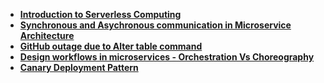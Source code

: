 * **[Introduction to Serverless Computing](https://github.com/thedevd/techBlog/tree/master/notes/Serverless-Computing)**
* **[Synchronous and Asychronous communication in Microservice Architecture](https://github.com/thedevd/techBlog/tree/master/notes/Sync-Asycn-Microservice-Communication)**
* **[GitHub outage due to Alter table command](https://github.com/thedevd/techBlog/tree/master/notes/Github-Outage-Alter-Table)**
* **[Design workflows in microservices - Orchestration Vs Choreography](https://github.com/thedevd/techBlog/tree/master/notes/Design-Workflows-In-Microservice-Orchestration-Vs-Choreography)**
* **[Canary Deployment Pattern](https://github.com/thedevd/techBlog/tree/master/notes/Canary-Deployment-Pattern)**
